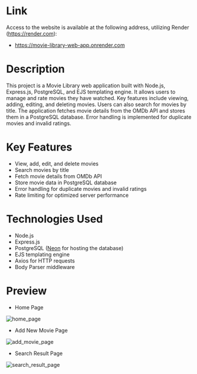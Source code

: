 # Link

Access to the website is available at the following address, utilizing Render (https://render.com):

- https://movie-library-web-app.onrender.com

# Description

This project is a Movie Library web application built with Node.js, Express.js, PostgreSQL, and EJS templating engine. It allows users to manage and rate movies they have watched. Key features include viewing, adding, editing, and deleting movies. Users can also search for movies by title. The application fetches movie details from the OMDb API and stores them in a PostgreSQL database. Error handling is implemented for duplicate movies and invalid ratings.

# Key Features

- View, add, edit, and delete movies
- Search movies by title
- Fetch movie details from OMDb API
- Store movie data in PostgreSQL database
- Error handling for duplicate movies and invalid ratings
- Rate limiting for optimized server performance

# Technologies Used

- Node.js
- Express.js
- PostgreSQL ([Neon](https://neon.tech) for hosting the database)
- EJS templating engine
- Axios for HTTP requests
- Body Parser middleware

# Preview

- Home Page

![home_page](https://github.com/user-attachments/assets/bdefb78f-0dac-4ac1-9d67-de13cd5b61da)

- Add New Movie Page

![add_movie_page](https://github.com/user-attachments/assets/75b540c5-54ce-411c-b07b-271ba93df328)

- Search Result Page

![search_result_page](https://github.com/user-attachments/assets/1821521e-3861-4ace-aa71-b97e21fd807b)
